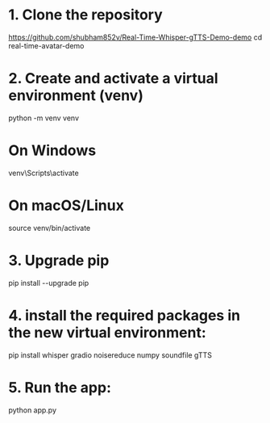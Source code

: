 # 1. Clone the repository
https://github.com/shubham852v/Real-Time-Whisper-gTTS-Demo-demo
cd real-time-avatar-demo

# 2. Create and activate a virtual environment (venv)
python -m venv venv
# On Windows
venv\Scripts\activate
# On macOS/Linux
source venv/bin/activate

# 3. Upgrade pip
pip install --upgrade pip

# 4. install the required packages in the new virtual environment:
pip install whisper gradio noisereduce numpy soundfile gTTS

# 5. Run the app:
python app.py
